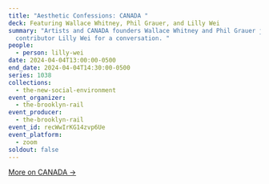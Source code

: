 ```yaml
---
title: "Aesthetic Confessions: CANADA "
deck: Featuring Wallace Whitney, Phil Grauer, and Lilly Wei
summary: "Artists and CANADA founders Wallace Whitney and Phil Grauer join Rail
  contributor Lilly Wei for a conversation. "
people:
  - person: lilly-wei
date: 2024-04-04T13:00:00-0500
end_date: 2024-04-04T14:30:00-0500
series: 1038
collections:
  - the-new-social-environment
event_organizer:
  - the-brooklyn-rail
event_producer:
  - the-brooklyn-rail
event_id: recWwIrKG14zvp6Ue
event_platform:
  - zoom
soldout: false
---
```

[M﻿ore on CANADA →](https://www.canadanewyork.com/)